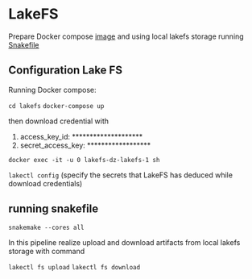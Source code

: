 # LakeFS


Prepare Docker compose [image](../lakefs/docker-compose.yml) and using local lakefs storage running [Snakefile](../Snakefile)

## Configuration Lake FS

Running Docker compose:

`cd lakefs`
`docker-compose up`

then download credential with
1) access_key_id: ********************
2) secret_access_key: ******************

`docker exec -it -u 0 lakefs-dz-lakefs-1 sh `

`lakectl config` (specify the secrets that LakeFS has deduced while download credentials)

## running snakefile

`snakemake --cores all`

In this pipeline realize upload and download artifacts from local lakefs storage with command

`lakectl fs upload`
`lakectl fs download`